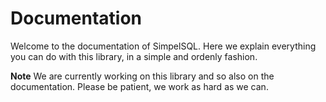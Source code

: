 # Documentation

Welcome to the documentation of SimpelSQL. Here we explain everything you can do with this library, in a simple and ordenly fashion.


**Note** We are currently working on this library and so also on the documentation. Please be patient, we work as hard as we can. 
